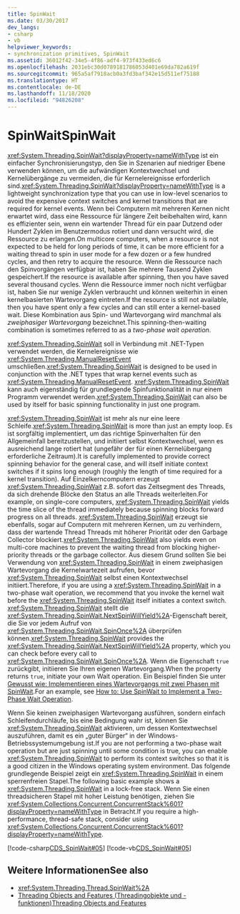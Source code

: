 ```yaml
---
title: SpinWait
ms.date: 03/30/2017
dev_langs:
- csharp
- vb
helpviewer_keywords:
- synchronization primitives, SpinWait
ms.assetid: 36012f42-34e5-4f86-adf4-973f433ed6c6
ms.openlocfilehash: 2031ebc30d0789181786053d401e69da782a619f
ms.sourcegitcommit: 965a5af7918acb0a3fd3baf342e15d511ef75188
ms.translationtype: HT
ms.contentlocale: de-DE
ms.lasthandoff: 11/18/2020
ms.locfileid: "94826208"
---
```

# <a name="spinwait"></a><span data-ttu-id="87f3b-102">SpinWait</span><span class="sxs-lookup"><span data-stu-id="87f3b-102">SpinWait</span></span>

<span data-ttu-id="87f3b-103"><xref:System.Threading.SpinWait?displayProperty=nameWithType> ist ein einfacher Synchronisierungstyp, den Sie in Szenarien auf niedriger Ebene verwenden können, um die aufwändigen Kontextwechsel und Kernelübergänge zu vermeiden, die für Kernelereignisse erforderlich sind.</span><span class="sxs-lookup"><span data-stu-id="87f3b-103"><xref:System.Threading.SpinWait?displayProperty=nameWithType> is a lightweight synchronization type that you can use in low-level scenarios to avoid the expensive context switches and kernel transitions that are required for kernel events.</span></span> <span data-ttu-id="87f3b-104">Wenn bei Computern mit mehreren Kernen nicht erwartet wird, dass eine Ressource für längere Zeit beibehalten wird, kann es effizienter sein, wenn ein wartender Thread für ein paar Dutzend oder Hundert Zyklen im Benutzermodus rotiert und dann versucht wird, die Ressource zu erlangen.</span><span class="sxs-lookup"><span data-stu-id="87f3b-104">On multicore computers, when a resource is not expected to be held for long periods of time, it can be more efficient for a waiting thread to spin in user mode for a few dozen or a few hundred cycles, and then retry to acquire the resource.</span></span> <span data-ttu-id="87f3b-105">Wenn die Ressource nach den Spinvorgängen verfügbar ist, haben Sie mehrere Tausend Zyklen gespeichert.</span><span class="sxs-lookup"><span data-stu-id="87f3b-105">If the resource is available after spinning, then you have saved several thousand cycles.</span></span> <span data-ttu-id="87f3b-106">Wenn die Ressource immer noch nicht verfügbar ist, haben Sie nur wenige Zyklen verbraucht und können weiterhin in einen kernelbasierten Wartevorgang eintreten.</span><span class="sxs-lookup"><span data-stu-id="87f3b-106">If the resource is still not available, then you have spent only a few cycles and can still enter a kernel-based wait.</span></span> <span data-ttu-id="87f3b-107">Diese Kombination aus Spin- und Wartevorgang wird manchmal als *zweiphasiger Wartevorgang* bezeichnet.</span><span class="sxs-lookup"><span data-stu-id="87f3b-107">This spinning-then-waiting combination is sometimes referred to as a *two-phase wait operation*.</span></span>  
  
 <span data-ttu-id="87f3b-108"><xref:System.Threading.SpinWait> soll in Verbindung mit .NET-Typen verwendet werden, die Kernelereignisse wie <xref:System.Threading.ManualResetEvent> umschließen.</span><span class="sxs-lookup"><span data-stu-id="87f3b-108"><xref:System.Threading.SpinWait> is designed to be used in conjunction with the .NET types that wrap kernel events such as <xref:System.Threading.ManualResetEvent>.</span></span> <span data-ttu-id="87f3b-109"><xref:System.Threading.SpinWait> kann auch eigenständig für grundlegende Spinfunktionalität in nur einem Programm verwendet werden.</span><span class="sxs-lookup"><span data-stu-id="87f3b-109"><xref:System.Threading.SpinWait> can also be used by itself for basic spinning functionality in just one program.</span></span>  
  
 <span data-ttu-id="87f3b-110"><xref:System.Threading.SpinWait> ist mehr als nur eine leere Schleife.</span><span class="sxs-lookup"><span data-stu-id="87f3b-110"><xref:System.Threading.SpinWait> is more than just an empty loop.</span></span> <span data-ttu-id="87f3b-111">Es ist sorgfältig implementiert, um das richtige Spinverhalten für den Allgemeinfall bereitzustellen, und initiiert selbst Kontextwechsel, wenn es ausreichend lange rotiert hat (ungefähr der für einen Kernelübergang erforderliche Zeitraum).</span><span class="sxs-lookup"><span data-stu-id="87f3b-111">It is carefully implemented to provide correct spinning behavior for the general case, and will itself initiate context switches if it spins long enough (roughly the length of time required for a kernel transition).</span></span> <span data-ttu-id="87f3b-112">Auf Einzelkerncomputern erzeugt <xref:System.Threading.SpinWait> z.B. sofort das Zeitsegment des Threads, da sich drehende Blöcke den Status an alle Threads weiterleiten.</span><span class="sxs-lookup"><span data-stu-id="87f3b-112">For example, on single-core computers, <xref:System.Threading.SpinWait> yields the time slice of the thread immediately because spinning blocks forward progress on all threads.</span></span> <span data-ttu-id="87f3b-113"><xref:System.Threading.SpinWait> erzeugt sie ebenfalls, sogar auf Computern mit mehreren Kernen, um zu verhindern, dass der wartende Thread Threads mit höherer Priorität oder den Garbage Collector blockiert.</span><span class="sxs-lookup"><span data-stu-id="87f3b-113"><xref:System.Threading.SpinWait> also yields even on multi-core machines to prevent the waiting thread from blocking higher-priority threads or the garbage collector.</span></span> <span data-ttu-id="87f3b-114">Aus diesem Grund sollten Sie bei Verwendung von <xref:System.Threading.SpinWait> in einem zweiphasigen Wartevorgang die Kernelwartezeit aufrufen, bevor <xref:System.Threading.SpinWait> selbst einen Kontextwechsel initiiert.</span><span class="sxs-lookup"><span data-stu-id="87f3b-114">Therefore, if you are using a <xref:System.Threading.SpinWait> in a two-phase wait operation, we recommend that you invoke the kernel wait before the <xref:System.Threading.SpinWait> itself initiates a context switch.</span></span> <span data-ttu-id="87f3b-115"><xref:System.Threading.SpinWait> stellt die <xref:System.Threading.SpinWait.NextSpinWillYield%2A>-Eigenschaft bereit, die Sie vor jedem Aufruf von <xref:System.Threading.SpinWait.SpinOnce%2A> überprüfen können.</span><span class="sxs-lookup"><span data-stu-id="87f3b-115"><xref:System.Threading.SpinWait> provides the <xref:System.Threading.SpinWait.NextSpinWillYield%2A> property, which you can check before every call to <xref:System.Threading.SpinWait.SpinOnce%2A>.</span></span> <span data-ttu-id="87f3b-116">Wenn die Eigenschaft `true` zurückgibt, initiieren Sie Ihren eigenen Wartevorgang.</span><span class="sxs-lookup"><span data-stu-id="87f3b-116">When the property returns `true`, initiate your own Wait operation.</span></span> <span data-ttu-id="87f3b-117">Ein Beispiel finden Sie unter [Gewusst wie: Implementieren eines Wartevorgangs mit zwei Phasen mit SpinWait](how-to-use-spinwait-to-implement-a-two-phase-wait-operation.md).</span><span class="sxs-lookup"><span data-stu-id="87f3b-117">For an example, see [How to: Use SpinWait to Implement a Two-Phase Wait Operation](how-to-use-spinwait-to-implement-a-two-phase-wait-operation.md).</span></span>  
  
 <span data-ttu-id="87f3b-118">Wenn Sie keinen zweiphasigen Wartevorgang ausführen, sondern einfach Schleifendurchläufe, bis eine Bedingung wahr ist, können Sie <xref:System.Threading.SpinWait> aktivieren, um dessen Kontextwechsel auszuführen, damit es ein „guter Bürger“ in der Windows-Betriebssystemumgebung ist.</span><span class="sxs-lookup"><span data-stu-id="87f3b-118">If you are not performing a two-phase wait operation but are just spinning until some condition is true, you can enable <xref:System.Threading.SpinWait> to perform its context switches so that it is a good citizen in the Windows operating system environment.</span></span> <span data-ttu-id="87f3b-119">Das folgende grundlegende Beispiel zeigt ein <xref:System.Threading.SpinWait> in einem sperrenfreien Stapel.</span><span class="sxs-lookup"><span data-stu-id="87f3b-119">The following basic example shows a <xref:System.Threading.SpinWait> in a lock-free stack.</span></span> <span data-ttu-id="87f3b-120">Wenn Sie einen threadsicheren Stapel mit hoher Leistung benötigen, ziehen Sie <xref:System.Collections.Concurrent.ConcurrentStack%601?displayProperty=nameWithType> in Betracht.</span><span class="sxs-lookup"><span data-stu-id="87f3b-120">If you require a high-performance, thread-safe stack, consider using <xref:System.Collections.Concurrent.ConcurrentStack%601?displayProperty=nameWithType>.</span></span>  
  
 [!code-csharp[CDS_SpinWait#05](../../../samples/snippets/csharp/VS_Snippets_Misc/cds_spinwait/cs/spinwait.cs#05)]
 [!code-vb[CDS_SpinWait#05](../../../samples/snippets/visualbasic/VS_Snippets_Misc/cds_spinwait/vb/cds_spinwait1.vb#05)]  
  
## <a name="see-also"></a><span data-ttu-id="87f3b-121">Weitere Informationen</span><span class="sxs-lookup"><span data-stu-id="87f3b-121">See also</span></span>

- <xref:System.Threading.Thread.SpinWait%2A>
- [<span data-ttu-id="87f3b-122">Threading Objects and Features (Threadingobjekte und -funktionen)</span><span class="sxs-lookup"><span data-stu-id="87f3b-122">Threading Objects and Features</span></span>](threading-objects-and-features.md)

